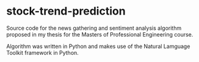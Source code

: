 # stock-trend-prediction
Source code for the news gathering and sentiment analysis algorithm proposed in my thesis for the Masters of Professional Engineering course.

Algorithm was written in Python and makes use of the Natural Lamguage Toolkit framework in Python.

